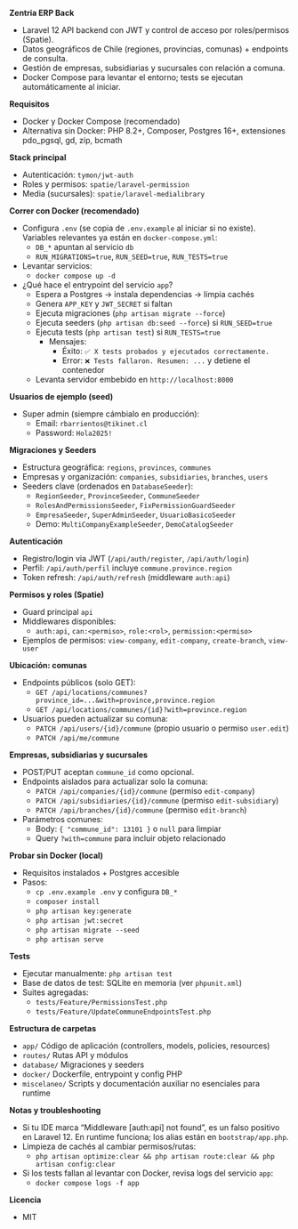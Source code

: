 **Zentria ERP Back**

- Laravel 12 API backend con JWT y control de acceso por roles/permisos (Spatie).
- Datos geográficos de Chile (regiones, provincias, comunas) + endpoints de consulta.
- Gestión de empresas, subsidiarias y sucursales con relación a comuna.
- Docker Compose para levantar el entorno; tests se ejecutan automáticamente al iniciar.

**Requisitos**
- Docker y Docker Compose (recomendado)
- Alternativa sin Docker: PHP 8.2+, Composer, Postgres 16+, extensiones pdo_pgsql, gd, zip, bcmath

**Stack principal**
- Autenticación: `tymon/jwt-auth`
- Roles y permisos: `spatie/laravel-permission`
- Media (sucursales): `spatie/laravel-medialibrary`

**Correr con Docker (recomendado)**
- Configura `.env` (se copia de `.env.example` al iniciar si no existe). Variables relevantes ya están en `docker-compose.yml`:
  - `DB_*` apuntan al servicio `db`
  - `RUN_MIGRATIONS=true`, `RUN_SEED=true`, `RUN_TESTS=true`
- Levantar servicios:
  - `docker compose up -d`
- ¿Qué hace el entrypoint del servicio `app`?
  - Espera a Postgres → instala dependencias → limpia cachés
  - Genera `APP_KEY` y `JWT_SECRET` si faltan
  - Ejecuta migraciones (`php artisan migrate --force`)
  - Ejecuta seeders (`php artisan db:seed --force`) si `RUN_SEED=true`
  - Ejecuta tests (`php artisan test`) si `RUN_TESTS=true`
    - Mensajes:
      - Éxito: `✅ X tests probados y ejecutados correctamente.`
      - Error: `❌ Tests fallaron. Resumen: ...` y detiene el contenedor
  - Levanta servidor embebido en `http://localhost:8000`

**Usuarios de ejemplo (seed)**
- Super admin (siempre cámbialo en producción):
  - Email: `rbarrientos@tikinet.cl`
  - Password: `Hola2025!`

**Migraciones y Seeders**
- Estructura geográfica: `regions`, `provinces`, `communes`
- Empresas y organización: `companies`, `subsidiaries`, `branches`, `users`
- Seeders clave (ordenados en `DatabaseSeeder`):
  - `RegionSeeder`, `ProvinceSeeder`, `CommuneSeeder`
  - `RolesAndPermissionsSeeder`, `FixPermissionGuardSeeder`
  - `EmpresaSeeder`, `SuperAdminSeeder`, `UsuarioBasicoSeeder`
  - Demo: `MultiCompanyExampleSeeder`, `DemoCatalogSeeder`

**Autenticación**
- Registro/login via JWT (`/api/auth/register`, `/api/auth/login`)
- Perfil: `/api/auth/perfil` incluye `commune.province.region`
- Token refresh: `/api/auth/refresh` (middleware `auth:api`)

**Permisos y roles (Spatie)**
- Guard principal `api`
- Middlewares disponibles:
  - `auth:api`, `can:<permiso>`, `role:<rol>`, `permission:<permiso>`
- Ejemplos de permisos: `view-company`, `edit-company`, `create-branch`, `view-user`

**Ubicación: comunas**
- Endpoints públicos (solo GET):
  - `GET /api/locations/communes?province_id=...&with=province,province.region`
  - `GET /api/locations/communes/{id}?with=province.region`
- Usuarios pueden actualizar su comuna:
  - `PATCH /api/users/{id}/commune` (propio usuario o permiso `user.edit`)
  - `PATCH /api/me/commune`

**Empresas, subsidiarias y sucursales**
- POST/PUT aceptan `commune_id` como opcional.
- Endpoints aislados para actualizar solo la comuna:
  - `PATCH /api/companies/{id}/commune` (permiso `edit-company`)
  - `PATCH /api/subsidiaries/{id}/commune` (permiso `edit-subsidiary`)
  - `PATCH /api/branches/{id}/commune` (permiso `edit-branch`)
- Parámetros comunes:
  - Body: `{ "commune_id": 13101 }` o `null` para limpiar
  - Query `?with=commune` para incluir objeto relacionado

**Probar sin Docker (local)**
- Requisitos instalados + Postgres accesible
- Pasos:
  - `cp .env.example .env` y configura `DB_*`
  - `composer install`
  - `php artisan key:generate`
  - `php artisan jwt:secret`
  - `php artisan migrate --seed`
  - `php artisan serve`

**Tests**
- Ejecutar manualmente: `php artisan test`
- Base de datos de test: SQLite en memoria (ver `phpunit.xml`)
- Suites agregadas:
  - `tests/Feature/PermissionsTest.php`
  - `tests/Feature/UpdateCommuneEndpointsTest.php`

**Estructura de carpetas**
- `app/` Código de aplicación (controllers, models, policies, resources)
- `routes/` Rutas API y módulos
- `database/` Migraciones y seeders
- `docker/` Dockerfile, entrypoint y config PHP
- `miscelaneo/` Scripts y documentación auxiliar no esenciales para runtime

**Notas y troubleshooting**
- Si tu IDE marca “Middleware [auth:api] not found”, es un falso positivo en Laravel 12. En runtime funciona; los alias están en `bootstrap/app.php`.
- Limpieza de cachés al cambiar permisos/rutas:
  - `php artisan optimize:clear && php artisan route:clear && php artisan config:clear`
- Si los tests fallan al levantar con Docker, revisa logs del servicio `app`:
  - `docker compose logs -f app`

**Licencia**
- MIT
